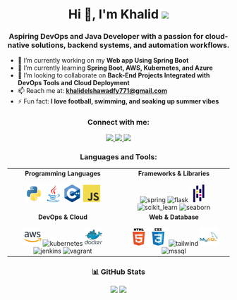 <h1 align="center">Hi 👋, I'm Khalid <img height="40" src="https://emoji.gg/assets/emoji/7333-parrotdance.gif"></h1>
<h3 align="center">Aspiring DevOps and Java Developer with a passion for cloud-native solutions, backend systems, and automation workflows.</h3>

- 🔭 I’m currently working on my **Web app Using Spring Boot**
- 🌱 I’m currently learning **Spring Boot, AWS, Kubernetes, and Azure**
- 👯 I’m looking to collaborate on **Back-End Projects Integrated with DevOps Tools and Cloud Deployment**
- 📫 Reach me at: **khalidelshawadfy771@gmail.com**
- ⚡ Fun fact: **I love football, swimming, and soaking up summer vibes**

<h3 align="center">Connect with me:</h3>
<p align="center">
  <a href="https://www.linkedin.com/in/khalidnada/">
    <img src="https://img.shields.io/badge/LinkedIn-0077B5?style=for-the-badge&logo=linkedin&logoColor=white"/>
  </a>
  <a href="[https://twitter.com/yatara21](https://x.com/Happier_72)">
    <img src="https://img.shields.io/badge/Twitter-1DA1F2?style=for-the-badge&logo=twitter&logoColor=white"/>
  </a>
  <a href="mailto:khalidelshawadfy771@gmail.com">
    <img src="https://img.shields.io/badge/Gmail-D14836?style=for-the-badge&logo=gmail&logoColor=white"/>
  </a>
</p>

<h3 align="center">Languages and Tools:</h3>

<table align="center">
  <tr>
    <td align="center" valign="top"><b>Programming Languages</b><br><br>
      <img src="https://raw.githubusercontent.com/devicons/devicon/master/icons/python/python-original.svg" alt="python" width="40" height="40"/>
      <img src="https://raw.githubusercontent.com/devicons/devicon/master/icons/java/java-original.svg" alt="java" width="40" height="40"/>
      <img src="https://raw.githubusercontent.com/devicons/devicon/master/icons/cplusplus/cplusplus-original.svg" alt="cplusplus" width="40" height="40"/>
      <img src="https://raw.githubusercontent.com/devicons/devicon/master/icons/javascript/javascript-original.svg" alt="javascript" width="40" height="40"/>
    </td>
    <td align="center" valign="top"><b>Frameworks & Libraries</b><br><br>
      <img src="https://www.vectorlogo.zone/logos/springio/springio-icon.svg" alt="spring" width="40" height="40"/>
      <img src="https://upload.wikimedia.org/wikipedia/commons/3/3c/Flask_logo.svg" alt="flask" width="40" height="40"/>
      <img src="https://raw.githubusercontent.com/devicons/devicon/master/icons/pandas/pandas-original.svg" alt="pandas" width="40" height="40"/>
      <img src="https://upload.wikimedia.org/wikipedia/commons/0/05/Scikit_learn_logo_small.svg" alt="scikit_learn" width="40" height="40"/>
      <img src="https://seaborn.pydata.org/_images/logo-mark-lightbg.svg" alt="seaborn" width="40" height="40"/>
    </td>
  </tr>
  <tr>
    <td align="center" valign="top"><b>DevOps & Cloud</b><br><br>
      <img src="https://raw.githubusercontent.com/devicons/devicon/master/icons/amazonwebservices/amazonwebservices-original-wordmark.svg" alt="aws" width="40" height="40"/>
      <img src="https://www.vectorlogo.zone/logos/kubernetes/kubernetes-icon.svg" alt="kubernetes" width="40" height="40"/>
      <img src="https://raw.githubusercontent.com/devicons/devicon/master/icons/docker/docker-original-wordmark.svg" alt="docker" width="40" height="40"/>
      <img src="https://www.vectorlogo.zone/logos/jenkins/jenkins-icon.svg" alt="jenkins" width="40" height="40"/>
      <img src="https://www.vectorlogo.zone/logos/vagrantup/vagrantup-icon.svg" alt="vagrant" width="40" height="40"/>
    </td>
    <td align="center" valign="top"><b>Web & Database</b><br><br>
      <img src="https://raw.githubusercontent.com/devicons/devicon/master/icons/html5/html5-original-wordmark.svg" alt="html5" width="40" height="40"/>
      <img src="https://raw.githubusercontent.com/devicons/devicon/master/icons/css3/css3-original-wordmark.svg" alt="css3" width="40" height="40"/>
      <img src="https://www.vectorlogo.zone/logos/tailwindcss/tailwindcss-icon.svg" alt="tailwind" width="40" height="40"/>
      <img src="https://raw.githubusercontent.com/devicons/devicon/master/icons/mysql/mysql-original-wordmark.svg" alt="mysql" width="40" height="40"/>
      <img src="https://www.svgrepo.com/show/303229/microsoft-sql-server-logo.svg" alt="mssql" width="40" height="40"/>
    </td>
  </tr>
</table>

<h3 align="center">📊 GitHub Stats</h3>
<div align="center">
  <img height="170" src="https://github-readme-stats.vercel.app/api?username=yatara21&show_icons=true&locale=en"/>
  <img height="170" src="https://github-readme-stats.vercel.app/api/top-langs/?username=yatara21&layout=compact"/>
 
</div>

